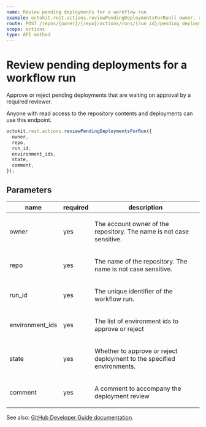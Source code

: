 ```yaml
---
name: Review pending deployments for a workflow run
example: octokit.rest.actions.reviewPendingDeploymentsForRun({ owner, repo, run_id, environment_ids, state, comment })
route: POST /repos/{owner}/{repo}/actions/runs/{run_id}/pending_deployments
scope: actions
type: API method
---
```


# Review pending deployments for a workflow run

Approve or reject pending deployments that are waiting on approval by a required reviewer.

Anyone with read access to the repository contents and deployments can use this endpoint.

```js
octokit.rest.actions.reviewPendingDeploymentsForRun({
  owner,
  repo,
  run_id,
  environment_ids,
  state,
  comment,
});
```

## Parameters

<table>
  <thead>
    <tr>
      <th>name</th>
      <th>required</th>
      <th>description</th>
    </tr>
  </thead>
  <tbody>
    <tr><td>owner</td><td>yes</td><td>

The account owner of the repository. The name is not case sensitive.

</td></tr>
<tr><td>repo</td><td>yes</td><td>

The name of the repository. The name is not case sensitive.

</td></tr>
<tr><td>run_id</td><td>yes</td><td>

The unique identifier of the workflow run.

</td></tr>
<tr><td>environment_ids</td><td>yes</td><td>

The list of environment ids to approve or reject

</td></tr>
<tr><td>state</td><td>yes</td><td>

Whether to approve or reject deployment to the specified environments.

</td></tr>
<tr><td>comment</td><td>yes</td><td>

A comment to accompany the deployment review

</td></tr>
  </tbody>
</table>

See also: [GitHub Developer Guide documentation](https://docs.github.com/rest/reference/actions#review-pending-deployments-for-a-workflow-run).
